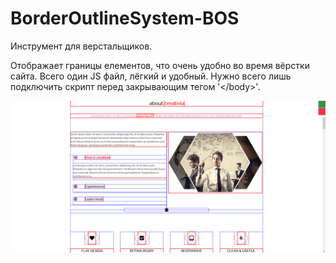 # BorderOutlineSystem-BOS
Инструмент для верстальщиков.

Отображает границы елементов, что очень удобно во время вёрстки сайта.
Всего один JS файл, лёгкий и удобный. Нужно всего лишь подключить скрипт перед закрывающим тегом '\</body>'.


![image](https://github.com/SergeyS85/BorderOutlineSystem-BOS/blob/master/Screenshot%202021-08-16%20at%2016-14-53%20Creativia.png)
